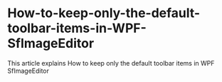 # How-to-keep-only-the-default-toolbar-items-in-WPF-SfImageEditor
This article explains How to keep only the default toolbar items in WPF SfImageEditor
